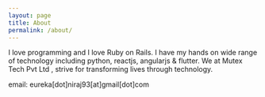 ```yaml
---
layout: page
title: About
permalink: /about/
---
```


I love programming and I love Ruby on Rails. I have my hands on wide range of technology including python, reactjs, angularjs & flutter. We at Mutex Tech Pvt Ltd , strive for transforming lives through technology.

email: eureka[dot]niraj93[at]gmail[dot]com

